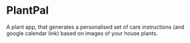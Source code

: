 # PlantPal
 A plant app, that generates a personalised set of care instructions (and google calendar link) based on images of your house plants.
